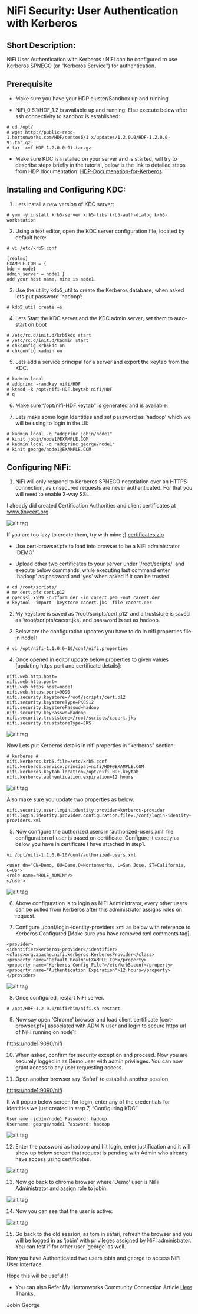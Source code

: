 # NiFi Security: User Authentication with Kerberos

## Short Description:

NiFi User Authentication with Kerberos : NiFi can be configured to use Kerberos SPNEGO (or "Kerberos Service") for authentication.


## Prerequisite

- Make sure you have your HDP cluster/Sandbox up and running.

- NiFi_0.6.1/HDF_1.2 is available up and running. Else execute below after ssh connectivity to sandbox is established:
```
# cd /opt/
# wget http://public-repo-1.hortonworks.com/HDF/centos6/1.x/updates/1.2.0.0/HDF-1.2.0.0-91.tar.gz
# tar -xvf HDF-1.2.0.0-91.tar.gz
```

- Make sure KDC is installed on your server and is started, will try to describe steps briefly in the tutorial, below is the link to detailed steps from HDP documentation:
[HDP-Documenation-for-Kerberos](https://docs.hortonworks.com/HDPDocuments/Ambari-2.2.1.1/bk_Ambari_Security_Guide/content/_optional_install_a_new_mit_kdc.html)

## Installing and Configuring KDC:

1) Lets install a new version of KDC server:

```
# yum -y install krb5-server krb5-libs krb5-auth-dialog krb5-workstation
```

2) Using a text editor, open the KDC server configuration file, located by default here:

```
# vi /etc/krb5.conf 
```
```
[realms] 
EXAMPLE.COM = { 
kdc = node1 
admin_server = node1 }
add your host name, mine is node1.
```

3) Use the utility kdb5_util to create the Kerberos database, when asked lets put password ‘hadoop’:
```
# kdb5_util create –s 
```
4) Lets Start the KDC server and the KDC admin server, set them to auto-start on boot
```
# /etc/rc.d/init.d/krb5kdc start
# /etc/rc.d/init.d/kadmin start
# chkconfig krb5kdc on
# chkconfig kadmin on
```
5) Lets add a service principal for a server and export the keytab from the KDC:

```
# kadmin.local   
# addprinc -randkey nifi/HDF  
# ktadd -k /opt/nifi-HDF.keytab nifi/HDF  
# q
```
6) Make sure “/opt/nifi-HDF.keytab” is generated and is available.

7) Lets make some login Identities and set password as ‘hadoop’ which we will be using to login in the UI:
```
# kadmin.local -q "addprinc jobin/node1" 
# kinit jobin/node1@EXAMPLE.COM  
# kadmin.local -q "addprinc george/node1" 
# kinit george/node1@EXAMPLE.COM
```
## Configuring NiFi:

1) NiFi will only respond to Kerberos SPNEGO negotiation over an HTTPS connection, as unsecured requests are never authenticated. For that you will need to enable 2-way SSL.

I already did created Certification Authorities and client certificates at www.tinycert.org

![alt tag](https://github.com/jobinthompu/NiFi-Security-User-Authentication-with-Kerberos/blob/master/Resources/images/1.TinyCert.jpg)

If you are too lazy to create them, try with mine ;) [certificates.zip](https://github.com/jobinthompu/NiFi-Security-User-Authentication-with-Kerberos/blob/master/Resources/cert/certificates.zip)

- Use cert-browser.pfx to load into browser to be a NiFi administrator 'DEMO'

- Upload other two certificates to your server under '/root/scripts/' and execute below commands, while executing last command enter 'hadoop' as password and 'yes' when asked if it can be trusted.

```
# cd /root/scripts/
# mv cert.pfx cert.p12
# openssl x509 -outform der -in cacert.pem -out cacert.der
# keytool -import -keystore cacert.jks -file cacert.der
```

2) My keystore is saved as ‘/root/scripts/cert.p12’ and a truststore is saved as ‘/root/scripts/cacert.jks’. and password is set as hadoop.

3) Below are the configuration updates you have to do in nifi.properties file in node1:
```
# vi /opt/nifi-1.1.0.0-10/conf/nifi.properties
```
4) Once opened in editor update below properties to given values [updating https port and certificate details]:
```
nifi.web.http.host=
nifi.web.http.port=
nifi.web.https.host=node1
nifi.web.https.port=9090
nifi.security.keystore=/root/scripts/cert.p12
nifi.security.keystoreType=PKCS12
nifi.security.keystorePasswd=hadoop
nifi.security.keyPasswd=hadoop
nifi.security.truststore=/root/scripts/cacert.jks
nifi.security.truststoreType=JKS
```
![alt tag](https://github.com/jobinthompu/NiFi-Security-User-Authentication-with-Kerberos/blob/master/Resources/images/2.nifi.properties.jpg)

Now Lets put Kerberos details in nifi.properties in “kerberos” section:
```
# kerberos #
nifi.kerberos.krb5.file=/etc/krb5.conf
nifi.kerberos.service.principal=nifi/HDF@EXAMPLE.COM
nifi.kerberos.keytab.location=/opt/nifi-HDF.keytab
nifi.kerberos.authentication.expiration=12 hours
```
![alt tag](https://github.com/jobinthompu/NiFi-Security-User-Authentication-with-Kerberos/blob/master/Resources/images/3.kerberos-Properties.jpg)

Also make sure you update two properties as below:
```
nifi.security.user.login.identity.provider=kerberos-provider
nifi.login.identity.provider.configuration.file=./conf/login-identity-providers.xml
```

5) Now configure the authorized users in ‘authorized-users.xml’ file, configuration of user is based on certificate. Configure it exactly as below you have in certificate I have attached in step1.
```
vi /opt/nifi-1.1.0.0-10/conf/authorized-users.xml
```
```
<user dn="CN=Demo, OU=Demo,O=Hortonworks, L=San Jose, ST=California, C=US"> 
<role name="ROLE_ADMIN"/>
</user>
```
![alt tag](https://github.com/jobinthompu/NiFi-Security-User-Authentication-with-Kerberos/blob/master/Resources/images/4.authorized-users.jpg)

6) Above configuration is to login as NiFi Administrator, every other users can be pulled from Kerberos after this administrator assigns roles on request.

7) Configure ./conf/login-identity-providers.xml as below with reference to Kerberos Configured [Make sure you have removed xml comments tag].

```
<provider> 
<identifier>kerberos-provider</identifier> 
<class>org.apache.nifi.kerberos.KerberosProvider</class>  
<property name="Default Realm">EXAMPLE.COM</property>  
<property name="Kerberos Config File">/etc/krb5.conf</property>  
<property name="Authentication Expiration">12 hours</property>  
</provider>
```
![alt tag](https://github.com/jobinthompu/NiFi-Security-User-Authentication-with-Kerberos/blob/master/Resources/images/5.login-identity.jpg)

8) Once configured, restart NiFi server.

```
# /opt/HDF-1.2.0.0/nifi/bin/nifi.sh restart
```

9) Now say open ‘Chrome’ browser and load client certificate [cert-browser.pfx] associated with ADMIN user and login to secure https url of NiFi running on node1:

[https://node1:9090/nifi](https://node1:9090/nifi)

10) When asked, confirm for security exception and proceed. Now you are securely logged in as Demo user with admin privileges. You can now grant access to any user requesting access.

11) Open another browser say ‘Safari’ to establish another session

[https://node1:9090/nifi](https://node1:9090/nifi)

It will popup below screen for login, enter any of the credentials for identities we just created in step 7, “Configuring KDC”

```
Username: jobin/node1 Password: hadoop
Username: george/node1 Password: hadoop
```
![alt tag](https://github.com/jobinthompu/NiFi-Security-User-Authentication-with-Kerberos/blob/master/Resources/images/6.Login-page.jpg)

12) Enter the password as hadoop and hit login, enter justification and it will show up below screen that request is pending with Admin who already have access using certificates.

![alt tag](https://github.com/jobinthompu/NiFi-Security-User-Authentication-with-Kerberos/blob/master/Resources/images/7.justification.jpg)

13) Now go back to chrome browser where ‘Demo’ user is NiFi Administrator and assign role to jobin.

![alt tag](https://github.com/jobinthompu/NiFi-Security-User-Authentication-with-Kerberos/blob/master/Resources/images/8.flowUsers.jpg)


14) Now you can see that the user is active:

![alt tag](https://github.com/jobinthompu/NiFi-Security-User-Authentication-with-Kerberos/blob/master/Resources/images/9.Active-users.jpg)

15) Go back to the old session, as tom in safari, refresh the browser and you will be logged in as ‘jobin’ with privileges assigned by NiFi administrator. You can test if for other user ‘george’ as well.

Now you have Authenticated two users jobin and george to access NiFi User Interface.

Hope this will be useful !!
* You can also Refer My Hortonworks Community Connection Article [Here](https://community.hortonworks.com/articles/34147/nifi-security-user-authentication-with-kerberos.html)
Thanks,

Jobin George
